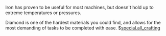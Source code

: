 Iron has proven to be useful for most machines, but doesn't hold up to extreme temperatures or pressures.

Diamond is one of the hardest materials you could find, and allows for the most demanding of tasks to be completed with ease.
$[special.all_crafting](buildcraftcore:gear_diamond)